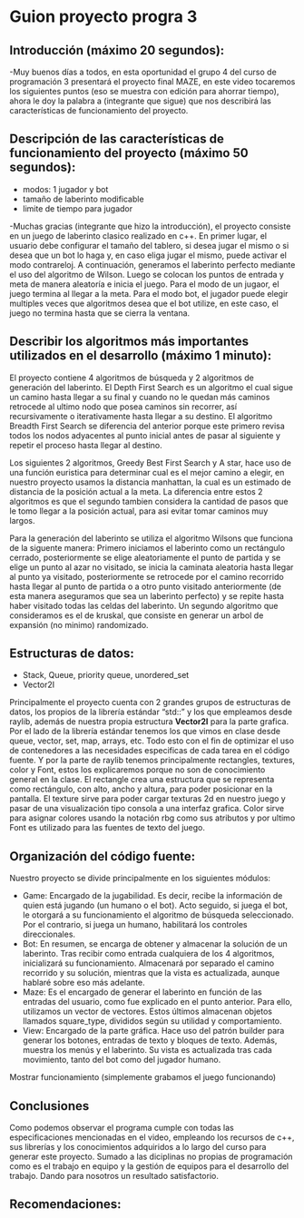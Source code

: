 # Guion proyecto progra 3

## Introducción (máximo 20 segundos):

-Muy buenos días a todos, en esta oportunidad el grupo 4 del curso de programación 3 presentará el proyecto final MAZE, en este video tocaremos los siguientes puntos (eso se muestra con edición para ahorrar tiempo), ahora le doy la palabra a (integrante que sigue) que nos describirá las características de funcionamiento del proyecto.

## Descripción de las características de funcionamiento del proyecto (máximo 50 segundos):

- modos: 1 jugador y bot
- tamaño de laberinto modificable
- limite de tiempo para jugador

-Muchas gracias (integrante que hizo la introducción), el proyecto consiste en un juego de laberinto clasico realizado en c++. En primer lugar, el usuario debe configurar el tamaño del tablero, si desea jugar el mismo o si desea que un bot lo haga y, en caso eliga jugar el mismo, puede activar el modo contrareloj.
A continuación, generamos el laberinto perfecto mediante el uso del algoritmo de Wilson. Luego se colocan los puntos de entrada y meta de manera aleatoría e inicia el juego.
Para el modo de un jugaor, el juego termina al llegar a la meta.
Para el modo bot, el jugador puede elegir multiples veces que algoritmos desea que el bot utilize, en este caso, el juego no termina hasta que se cierra la ventana.

## Describir los algoritmos más importantes utilizados en el desarrollo (máximo 1 minuto):

El proyecto contiene 4 algoritmos de búsqueda y 2 algoritmos de generación del laberinto. El Depth First Search es un algoritmo el cual sigue un camino hasta llegar a su final y cuando no le quedan más caminos retrocede al ultimo nodo que posea caminos sin recorrer, así recursivamente o iterativamente hasta llegar a su destino.   El algoritmo Breadth First Search se diferencia del anterior porque este primero revisa todos los nodos adyacentes al punto inicial antes de pasar al siguiente y repetir el proceso hasta llegar al destino.

Los siguientes 2 algoritmos, Greedy Best First Search y A star, hace uso de una función euristica para determinar cual es el mejor camino a elegir, en nuestro proyecto usamos la distancia manhattan, la cual es un estimado de distancia de la posición actual a la meta. La diferencia entre estos 2 algoritmos es que el segundo tambien considera la cantidad de pasos que le tomo llegar a la posición actual, para asi evitar tomar caminos muy largos.

Para la generación del laberinto se utiliza el algoritmo Wilsons que funciona de la siguente manera:
Primero iniciamos el laberinto como un rectángulo cerrado, posteriormente se elige aleatoriamente el punto de partida y se elige un punto al azar no visitado, se inicia la caminata aleatoria hasta llegar al punto ya visitado, posteriormente se retrocede por el camino recorrido hasta llegar al punto de partida o a otro punto visitado anteriormente (de esta manera aseguramos que sea un laberinto perfecto) y se repite hasta haber visitado todas las celdas del laberinto. 
Un segundo algoritmo que consideramos es el de kruskal, que consiste en generar un arbol de expansión (no minimo) randomizado.

## Estructuras de datos:

- Stack, Queue, priority queue, unordered_set
- Vector2I

Principalmente el proyecto cuenta con 2 grandes grupos de estructuras de datos, los propios de la librería estándar “std::” y los que empleamos desde raylib, además de nuestra propia estructura **Vector2I** para la parte grafica. Por el lado de la librería estándar tenemos los que vimos en clase desde queue, vector, set, map, arrays, etc. Todo esto con el fin de optimizar el uso de contenedores a las necesidades especificas de cada tarea en el código fuente. Y por la parte de raylib tenemos principalmente rectangles, textures, color y Font, estos los explicaremos porque no son de conocimiento general en la clase. El rectangle crea una estructura que se representa como rectángulo, con alto, ancho y altura, para poder posicionar en la pantalla. El texture sirve para poder cargar texturas 2d en nuestro juego y pasar de una visualización tipo consola a una interfaz grafica. Color sirve para asignar colores usando la notación rbg como sus atributos y por ultimo Font es utilizado para las fuentes de texto del juego.

## Organización del código fuente:

Nuestro proyecto se divide principalmente en los siguientes módulos:
- Game: Encargado de la jugabilidad. Es decir, recibe la información de quien está jugando (un humano o el bot). Acto
seguido, si juega el bot, le otorgará a su funcionamiento el algoritmo de búsqueda seleccionado. Por el contrario, si 
juega un humano, habilitará los controles direccionales. 
- Bot: En resumen, se encarga de obtener y almacenar la solución de un laberinto. Tras recibir como entrada cualquiera 
de los 4 algoritmos, inicializará su funcionamiento. Almacenará por separado el camino recorrido y su solución, mientras 
que la vista es actualizada, aunque hablaré sobre eso más adelante. 
- Maze: Es el encargado de generar el laberinto en función de las entradas del usuario, como fue explicado en el punto 
anterior. Para ello, utilizamos un vector de vectores. Estos últimos almacenan objetos llamados square_type, divididos 
según su utilidad y comportamiento. 
- View: Encargado de la parte gráfica. Hace uso del patrón builder para generar los botones, entradas de texto y bloques
de texto. Además, muestra los menús y el laberinto. Su vista es actualizada tras cada movimiento, tanto del bot como del 
jugador humano. 

Mostrar funcionamiento (simplemente grabamos el juego funcionando)

## Conclusiones

Como podemos observar el programa cumple con todas las especificaciones mencionadas en el video, empleando los recursos de c++, sus librerías y los conocimientos adquiridos a lo largo del curso para generar este proyecto. Sumado a las diciplinas no propias de programación como es el trabajo en equipo y la gestión de equipos para el desarrollo del trabajo. Dando para nosotros un resultado satisfactorio.

## Recomendaciones:

